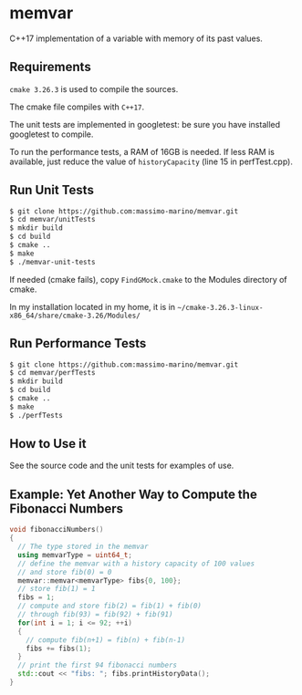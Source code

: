 # memvar

C++17 implementation of a variable with memory of its past values.

## Requirements

`cmake 3.26.3` is used to compile the sources.

The cmake file compiles with `C++17`.

The unit tests are implemented in googletest: be sure you have installed googletest to compile.

To run the performance tests, a RAM of 16GB is needed. If less RAM is available, just reduce the value of `historyCapacity` (line 15 in perfTest.cpp).

## Run Unit Tests

```bash
$ git clone https://github.com:massimo-marino/memvar.git
$ cd memvar/unitTests
$ mkdir build
$ cd build
$ cmake ..
$ make
$ ./memvar-unit-tests
```
If needed (cmake fails), copy `FindGMock.cmake` to the Modules directory of cmake.

In my installation located in my home, it is in `~/cmake-3.26.3-linux-x86_64/share/cmake-3.26/Modules/`

## Run Performance Tests

```bash
$ git clone https://github.com:massimo-marino/memvar.git
$ cd memvar/perfTests
$ mkdir build
$ cd build
$ cmake ..
$ make
$ ./perfTests
```

## How to Use it

See the source code and the unit tests for examples of use.

## Example: Yet Another Way to Compute the Fibonacci Numbers
```C++
void fibonacciNumbers()
{
  // The type stored in the memvar
  using memvarType = uint64_t;
  // define the memvar with a history capacity of 100 values
  // and store fib(0) = 0
  memvar::memvar<memvarType> fibs{0, 100};
  // store fib(1) = 1
  fibs = 1;
  // compute and store fib(2) = fib(1) + fib(0)
  // through fib(93) = fib(92) + fib(91)
  for(int i = 1; i <= 92; ++i)
  {
    // compute fib(n+1) = fib(n) + fib(n-1)
    fibs += fibs(1);
  }
  // print the first 94 fibonacci numbers
  std::cout << "fibs: "; fibs.printHistoryData();
}
```
